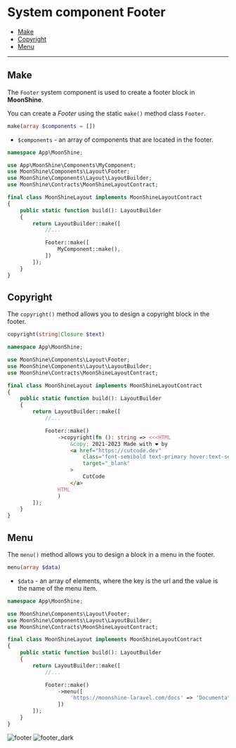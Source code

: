 # System component Footer

- [Make](#make)
- [Copyright](#copyright)
- [Menu](#menu)

---

<a name="make"></a>
## Make

The `Footer` system component is used to create a footer block in **MoonShine**.

You can create a *Footer* using the static `make()` method class `Footer`.

```php
make(array $components = [])
```

- `$components` - an array of components that are located in the footer.

```php
namespace App\MoonShine;

use App\MoonShine\Components\MyComponent;
use MoonShine\Components\Layout\Footer;
use MoonShine\Components\Layout\LayoutBuilder;
use MoonShine\Contracts\MoonShineLayoutContract;

final class MoonShineLayout implements MoonShineLayoutContract
{
    public static function build(): LayoutBuilder
    {
        return LayoutBuilder::make([
            //...

            Footer::make([
                MyComponent::make(),
            ])
        ]);
    }
}
```

<a name="copyright"></a>
## Copyright

The `copyright()` method allows you to design a copyright block in the footer.

```php
copyright(string|Closure $text)
```

```php
namespace App\MoonShine;

use MoonShine\Components\Layout\Footer;
use MoonShine\Components\Layout\LayoutBuilder;
use MoonShine\Contracts\MoonShineLayoutContract;

final class MoonShineLayout implements MoonShineLayoutContract
{
    public static function build(): LayoutBuilder
    {
        return LayoutBuilder::make([
            //...

            Footer::make()
                ->copyright(fn (): string => <<<HTML
                    &copy; 2021-2023 Made with ❤️ by
                    <a href="https://cutcode.dev"
                        class="font-semibold text-primary hover:text-secondary"
                        target="_blank"
                    >
                        CutCode
                    </a>
                HTML
                )
        ]);
    }
}
```

<a name="menu"></a>
## Menu

The `menu()` method allows you to design a block in a menu in the footer.

```php
menu(array $data)
```

- `$data` - an array of elements, where the key is the url and the value is the name of the menu item.

```php
namespace App\MoonShine;

use MoonShine\Components\Layout\Footer;
use MoonShine\Components\Layout\LayoutBuilder;
use MoonShine\Contracts\MoonShineLayoutContract;

final class MoonShineLayout implements MoonShineLayoutContract
{
    public static function build(): LayoutBuilder
    {
        return LayoutBuilder::make([
            //...

            Footer::make()
                ->menu([
                    'https://moonshine-laravel.com/docs' => 'Documentation',
                ])
        ]);
    }
}
```

![footer](https://raw.githubusercontent.com/moonshine-software/doc/2.x/resources/screenshots/footer.png)
![footer_dark](https://raw.githubusercontent.com/moonshine-software/doc/2.x/resources/screenshots/footer_dark.png)
